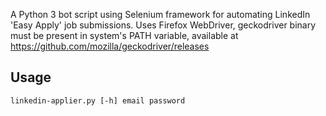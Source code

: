 A Python 3 bot script using Selenium framework for automating LinkedIn 'Easy Apply' job submissions. Uses Firefox WebDriver, geckodriver binary must be present in system's PATH variable, available at https://github.com/mozilla/geckodriver/releases

## Usage
    linkedin-applier.py [-h] email password

